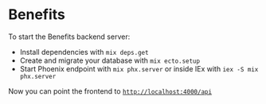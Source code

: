 # Benefits

To start the Benefits backend server:

  * Install dependencies with `mix deps.get`
  * Create and migrate your database with `mix ecto.setup`
  * Start Phoenix endpoint with `mix phx.server` or inside IEx with `iex -S mix phx.server`

Now you can point the frontend to [`http://localhost:4000/api`](http://localhost:4000/api)
